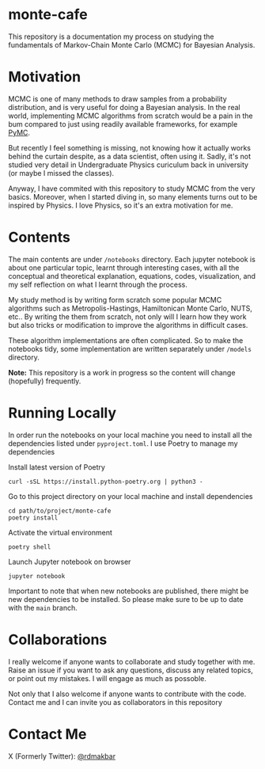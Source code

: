 # monte-cafe

This repository is a documentation my process on studying the fundamentals of Markov-Chain Monte Carlo (MCMC) for Bayesian Analysis. 

# Motivation

MCMC is one of many methods to draw samples from a probability distribution, and is very useful for doing a Bayesian analysis. In the real world, implementing MCMC algorithms from scratch would be a pain in the bum compared to just using readily available frameworks, for example [PyMC](https://www.pymc.io/welcome.html). 

But recently I feel something is missing, not knowing how it actually works behind the curtain despite, as a data scientist, often using it. Sadly, it's not studied very detail in Undergraduate Physics curiculum back in university (or maybe I missed the classes). 

Anyway, I have commited with this repository to study MCMC from the very basics. Moreover, when I started diving in, so many elements turns out to be inspired by Physics. I love Physics, so it's an extra motivation for me.

# Contents

The main contents are under `/notebooks` directory. Each jupyter notebook is about one particular topic, learnt through interesting cases, with all the conceptual and theoretical explanation, equations, codes, visualization, and my self reflection on what I learnt through the process. 

My study method is by writing form scratch some popular MCMC algorithms such as Metropolis-Hastings, Hamiltonican Monte Carlo, NUTS, etc.. By writing the them from scratch, not only will I learn how they work but also tricks or modification to improve the algorithms in difficult cases.

These algorithm implementations are often complicated. So to make the notebooks tidy, some implementation are written separately under `/models` directory.

**Note:** This repository is a work in progress so the content will change (hopefully) frequently.


# Running Locally

In order run the notebooks on your local machine you need to install all the dependencies listed under `pyproject.toml`. I use Poetry to manage my dependencies

Install latest version of Poetry
```
curl -sSL https://install.python-poetry.org | python3 -
```

Go to this project directory on your local machine and install dependencies
```
cd path/to/project/monte-cafe
poetry install
```

Activate the virtual environment
```
poetry shell
```

Launch Jupyter notebook on browser
```
jupyter notebook
```

Important to note that when new notebooks are published, there might be new dependencies to be installed. So please make sure to be up to date with the `main` branch.


# Collaborations

I really welcome if anyone wants to collaborate and study together with me. Raise an issue if you want to ask any questions, discuss any related topics, or point out my mistakes. I will engage as much as possoble. 

Not only that I also welcome if anyone wants to contribute with the code. Contact me and I can invite you as collaborators in this repository


# Contact Me

X (Formerly Twitter): [@rdmakbar](https://x.com/rdmakbar)
